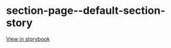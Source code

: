 # section-page--default-section-story

[View in storybook](https://raw.githack.com/Independent-Digital-News-and-Media-Ltd/standard-pwamp-sb/PR-562-sb/index.html?path=/story/section-page--default-section-story)
